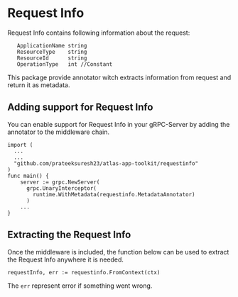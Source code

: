 # Request Info

Request Info contains following information about the request:
```
   ApplicationName string
   ResourceType    string
   ResourceId      string
   OperationType   int //Constant 
```

This package provide annotator witch extracts information from request and return it as metadata.

## Adding support for Request Info

You can enable support for Request Info in your gRPC-Server by adding the annotator to the middleware chain.

```golang
import (
  ...
  ...
  "github.com/prateeksuresh23/atlas-app-toolkit/requestinfo"
)
func main() {
    server := grpc.NewServer(
      grpc.UnaryInterceptor(
        runtime.WithMetadata(requestinfo.MetadataAnnotator)
      )
    ...
}
```

## Extracting the Request Info

Once the middleware is included, the function below can be used to extract the Request Info anywhere it is needed.
```golang
requestInfo, err := requestinfo.FromContext(ctx)
```
The `err` represent error if something went wrong.
